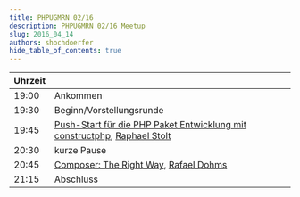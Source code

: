 ```yaml
---
title: PHPUGMRN 02/16
description: PHPUGMRN 02/16 Meetup
slug: 2016_04_14
authors: shochdoerfer
hide_table_of_contents: true
---
```


| Uhrzeit |                                                                                                                                                                                                   | 
|---------|---------------------------------------------------------------------------------------------------------------------------------------------------------------------------------------------------|
| 19:00   | Ankommen                                                                                                                                                                                          |
| 19:30   | Beginn/Vorstellungsrunde                                                                                                                                                                          |
| 19:45   | [Push-Start für die PHP Paket Entwicklung mit constructphp](https://speakerdeck.com/raphaelstolt/construct-push-start-php-package-development), [Raphael Stolt](https://twitter.com/raphaelstolt) |
| 20:30   | kurze Pause                                                                                                                                                                                       |
| 20:45   | [Composer: The Right Way](https://www.slideshare.net/rdohms/composer-the-right-way-phpugmrn), [Rafael Dohms](https://phpc.social/@rdohms)                                                         |
| 21:15   | Abschluss                                                                                                                                                                                         |
